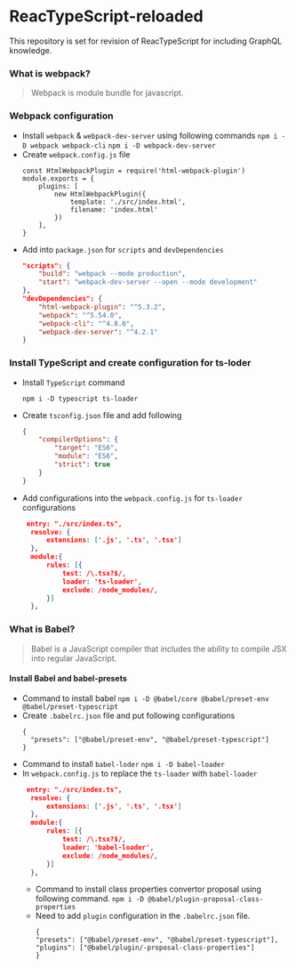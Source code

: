 # ReacTypeScript-reloaded
This repository is set for revision of ReacTypeScript for including GraphQL knowledge.

### What is webpack?
> Webpack is module bundle for javascript.
### Webpack configuration
- Install `webpack` & `webpack-dev-server` using following commands
  `npm i -D webpack webpack-cli`
  `npm i -D webpack-dev-server`
- Create `webpack.config.js` file
    ```node
    const HtmlWebpackPlugin = require('html-webpack-plugin')
    module.exports = {
        plugins: [
            new HtmlWebpackPlugin({
                template: './src/index.html',
                filename: 'index.html'
            })
        ],
    }
    ```
- Add into `package.json` for `scripts` and `devDependencies`
    ```json
    "scripts": {
        "build": "webpack --mode production",
        "start": "webpack-dev-server --open --mode development"
    },
    "devDependencies": {
        "html-webpack-plugin": "^5.3.2",
        "webpack": "^5.54.0",
        "webpack-cli": "^4.8.0",
        "webpack-dev-server": "^4.2.1"
    }
    ```

### Install TypeScript and create configuration for ts-loder
- Install `TypeScript` command

    `npm i -D typescript ts-loader`

- Create `tsconfig.json` file and add following
    ```json
    {
        "compilerOptions": {
            "target": "ES6",
            "module": "ES6",
            "strict": true
        }
    }
    ```
- Add configurations into the `webpack.config.js` for `ts-loader` configurations
  ```json
   entry: "./src/index.ts",
    resolve: {
        extensions: ['.js', '.ts', '.tsx']
    },
    module:{
        rules: [{
            test: /\.tsx?$/,
            loader: 'ts-loader',
            exclude: /node_modules/,
        }]
    },
  ```
### What is Babel?
> Babel is a JavaScript compiler that includes the ability to compile JSX into regular JavaScript.
#### Install Babel and babel-presets
- Command to install babel `npm i -D @babel/core @babel/preset-env @babel/preset-typescript`
- Create `.babelrc.json` file and put following configurations
  ```
  { 
    "presets": ["@babel/preset-env", "@babel/preset-typescript"]
  }
  ```
- Command to install `babel-loder` `npm i -D babel-loader`
- In `webpack.config.js` to replace the `ts-loader` with `babel-loader`
  ```json
   entry: "./src/index.ts",
    resolve: {
        extensions: ['.js', '.ts', '.tsx']
    },
    module:{
        rules: [{
            test: /\.tsx?$/,
            loader: 'babel-loader',
            exclude: /node_modules/,
        }]
    },
  ```
  - Command to install class properties convertor proposal using following command.
    `npm i -D @babel/plugin-proposal-class-properties`
  - Need to add `plugin` configuration in the `.babelrc.json` file.
    ```node
    { 
    "presets": ["@babel/preset-env", "@babel/preset-typescript"],
    "plugins": ["@babel/plugin/-proposal-class-properties"]
    }
   ```

